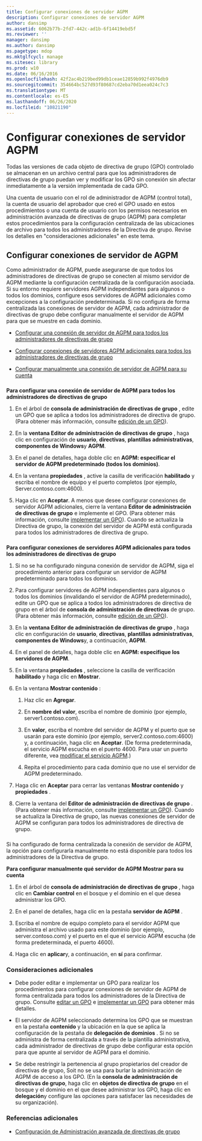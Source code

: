 ```yaml
---
title: Configurar conexiones de servidor AGPM
description: Configurar conexiones de servidor AGPM
author: dansimp
ms.assetid: 6062b77b-2fd7-442c-ad1b-6f14419ebd5f
ms.reviewer: ''
manager: dansimp
ms.author: dansimp
ms.pagetype: mdop
ms.mktglfcycl: manage
ms.sitesec: library
ms.prod: w10
ms.date: 06/16/2016
ms.openlocfilehash: 42f2ac4b219bed99db1ceae12859b992f4976db9
ms.sourcegitcommit: 354664bc527d93f80687cd2eba70d1eea024c7c3
ms.translationtype: MT
ms.contentlocale: es-ES
ms.lasthandoff: 06/26/2020
ms.locfileid: "10821190"
---
```

# Configurar conexiones de servidor AGPM


Todas las versiones de cada objeto de directiva de grupo (GPO) controlado se almacenan en un archivo central para que los administradores de directivas de grupo puedan ver y modificar los GPO sin conexión sin afectar inmediatamente a la versión implementada de cada GPO.

Una cuenta de usuario con el rol de administrador de AGPM (control total), la cuenta de usuario del aprobador que creó el GPO usado en estos procedimientos o una cuenta de usuario con los permisos necesarios en administración avanzada de directivas de grupo (AGPM) para completar estos procedimientos para la configuración centralizada de las ubicaciones de archivo para todos los administradores de la Directiva de grupo. Revise los detalles en "consideraciones adicionales" en este tema.

## Configurar conexiones de servidor de AGPM


Como administrador de AGPM, puede asegurarse de que todos los administradores de directivas de grupo se conecten al mismo servidor de AGPM mediante la configuración centralizada de la configuración asociada. Si su entorno requiere servidores AGPM independientes para algunos o todos los dominios, configure esos servidores de AGPM adicionales como excepciones a la configuración predeterminada. Si no configura de forma centralizada las conexiones de servidor de AGPM, cada administrador de directivas de grupo debe configurar manualmente el servidor de AGPM para que se muestre en cada dominio.

-   [Configurar una conexión de servidor de AGPM para todos los administradores de directivas de grupo](#bkmk-defaultarchiveloc)

-   [Configurar conexiones de servidores AGPM adicionales para todos los administradores de directivas de grupo](#bkmk-additionalarchiveloc)

-   [Configurar manualmente una conexión de servidor de AGPM para su cuenta](#bkmk-manuallyconfigurearchiveloc)

### <a href="" id="bkmk-defaultarchiveloc"></a>

**Para configurar una conexión de servidor de AGPM para todos los administradores de directivas de grupo**

1.  En el árbol de **consola de administración de directivas de grupo** , edite un GPO que se aplica a todos los administradores de directiva de grupo. (Para obtener más información, consulte [edición de un GPO](editing-a-gpo-agpm30ops.md)).

2.  En la **ventana Editor de administración de directivas de grupo** , haga clic en configuración de **usuario**, **directivas**, **plantillas administrativas**, **componentes de Windows**y **AGPM**.

3.  En el panel de detalles, haga doble clic en **AGPM: especificar el servidor de AGPM predeterminado (todos los dominios)**.

4.  En la ventana **propiedades** , active la casilla de verificación **habilitado** y escriba el nombre de equipo y el puerto completos (por ejemplo, Server.contoso.com:4600).

5.  Haga clic en **Aceptar**. A menos que desee configurar conexiones de servidor AGPM adicionales, cierre la ventana **Editor de administración de directivas de grupo** e implemente el GPO. (Para obtener más información, consulte [implementar un GPO](deploy-a-gpo-agpm30ops.md)). Cuando se actualiza la Directiva de grupo, la conexión del servidor de AGPM está configurada para todos los administradores de directiva de grupo.

### <a href="" id="bkmk-additionalarchiveloc"></a>

**Para configurar conexiones de servidores AGPM adicionales para todos los administradores de directivas de grupo**

1.  Si no se ha configurado ninguna conexión de servidor de AGPM, siga el procedimiento anterior para configurar un servidor de AGPM predeterminado para todos los dominios.

2.  Para configurar servidores de AGPM independientes para algunos o todos los dominios (invalidando el servidor de AGPM predeterminado), edite un GPO que se aplica a todos los administradores de directiva de grupo en el árbol de **consola de administración de directivas** de grupo. (Para obtener más información, consulte [edición de un GPO](editing-a-gpo-agpm30ops.md)).

3.  En la **ventana Editor de administración de directivas de grupo** , haga clic en configuración de **usuario**, **directivas**, **plantillas administrativas**, **componentes de Windows**y, a continuación, **AGPM**.

4.  En el panel de detalles, haga doble clic en **AGPM: especifique los servidores de AGPM**.

5.  En la ventana **propiedades** , seleccione la casilla de verificación **habilitado** y haga clic en **Mostrar**.

6.  En la ventana **Mostrar contenido** :

    1.  Haz clic en **Agregar**.

    2.  En **nombre del valor**, escriba el nombre de dominio (por ejemplo, server1.contoso.com).

    3.  En **valor**, escriba el nombre del servidor de AGPM y el puerto que se usarán para este dominio (por ejemplo, server2.contoso.com:4600) y, a continuación, haga clic en **Aceptar**. (De forma predeterminada, el servicio AGPM escucha en el puerto 4600. Para usar un puerto diferente, vea [modificar el servicio AGPM](modify-the-agpm-service-agpm30ops.md).)

    4.  Repita el procedimiento para cada dominio que no use el servidor de AGPM predeterminado.

7.  Haga clic en **Aceptar** para cerrar las ventanas **Mostrar contenido** y **propiedades** .

8.  Cierre la ventana del **Editor de administración de directivas de grupo** . (Para obtener más información, consulte [implementar un GPO](deploy-a-gpo-agpm30ops.md)). Cuando se actualiza la Directiva de grupo, las nuevas conexiones de servidor de AGPM se configuran para todos los administradores de directiva de grupo.

### <a href="" id="bkmk-manuallyconfigurearchiveloc"></a>

Si ha configurado de forma centralizada la conexión de servidor de AGPM, la opción para configurarla manualmente no está disponible para todos los administradores de la Directiva de grupo.

**Para configurar manualmente qué servidor de AGPM Mostrar para su cuenta**

1.  En el árbol de **consola de administración de directivas de grupo** , haga clic en **Cambiar control** en el bosque y el dominio en el que desea administrar los GPO.

2.  En el panel de detalles, haga clic en la pestaña **servidor de AGPM** .

3.  Escriba el nombre de equipo completo para el servidor AGPM que administra el archivo usado para este dominio (por ejemplo, server.contoso.com) y el puerto en el que el servicio AGPM escucha (de forma predeterminada, el puerto 4600).

4.  Haga clic en **aplicar**y, a continuación, en **sí** para confirmar.

### Consideraciones adicionales

-   Debe poder editar e implementar un GPO para realizar los procedimientos para configurar conexiones de servidor de AGPM de forma centralizada para todos los administradores de la Directiva de grupo. Consulte [editar un GPO](editing-a-gpo-agpm30ops.md) e [implementar un GPO](deploy-a-gpo-agpm30ops.md) para obtener más detalles.

-   El servidor de AGPM seleccionado determina los GPO que se muestran en la pestaña **contenido** y la ubicación en la que se aplica la configuración de la pestaña de **delegación de dominios** . Si no se administra de forma centralizada a través de la plantilla administrativa, cada administrador de directivas de grupo debe configurar esta opción para que apunte al servidor de AGPM para el dominio.

-   Se debe restringir la pertenencia al grupo propietarios del creador de directivas de grupo, Soit no se usa para burlar la administración de AGPM de acceso a los GPO. (En la **consola de administración de directivas de grupo**, haga clic en **objetos de directiva de grupo** en el bosque y el dominio en el que desee administrar los GPO, haga clic en **delegación**y configure las opciones para satisfacer las necesidades de su organización).

### Referencias adicionales

-   [Configuración de Administración avanzada de directivas de grupo](configuring-advanced-group-policy-management.md)

 

 





